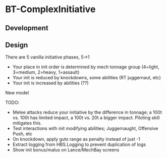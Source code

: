 # BT-ComplexInitiative


## Development

## Design

There are 5 vanilla initiative phases, 5->1
- Your place in init order is determined by mech tonnage group (4=light, 3=medium, 2=heavy, 1=assault)
- Your init is reduced by knockdowns, some abilities (RT juggernaut, etc)
- Your init is increased by abilities (??)

New model

TODO:
* Melee attacks reduce your initiative by the difference in tonnage; a 100t vs. 100t has limited impact, a 100t vs. 20t a bigger impact. Piloting skill mitigates this.
* Test interactions with init modifying abilities; Juggernaught, Offensive Push, etc
* On knockdown, apply guts range as penalty instead of just -1
* Extract logging from HBS.Logging to prevent duplication of logs
* Show init bonus/malus on Lance/MechBay screens
